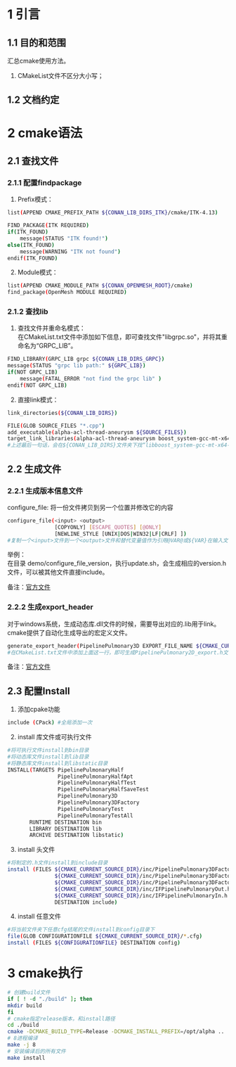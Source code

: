# 1 引言
## 1.1 目的和范围
汇总cmake使用方法。
1. CMakeList文件不区分大小写；

## 1.2 文档约定



# 2 cmake语法

## 2.1 查找文件

### 2.1.1 配置findpackage

1. Prefix模式：
```bash
list(APPEND CMAKE_PREFIX_PATH ${CONAN_LIB_DIRS_ITK}/cmake/ITK-4.13)

FIND_PACKAGE(ITK REQUIRED)
if(ITK_FOUND)
    message(STATUS "ITK found!")
else(ITK_FOUND)
    message(WARNING "ITK not found")
endif(ITK_FOUND)
```

2. Module模式：
```bash
list(APPEND CMAKE_MODULE_PATH ${CONAN_OPENMESH_ROOT}/cmake)
find_package(OpenMesh MODULE REQUIRED)
```

### 2.1.2 查找lib
1. 查找文件并重命名模式：   
在CMakeList.txt文件中添加如下信息，即可查找文件"libgrpc.so"，并将其重命名为“GRPC_LIB”。   
```bash
FIND_LIBRARY(GRPC_LIB grpc ${CONAN_LIB_DIRS_GRPC})
message(STATUS "grpc lib path:" ${GRPC_LIB})
if(NOT GRPC_LIB)
	message(FATAL_ERROR "not find the grpc lib" )
endif(NOT GRPC_LIB)    
```

2. 直接link模式：   
```bash
link_directories(${CONAN_LIB_DIRS})

FILE(GLOB SOURCE_FILES "*.cpp")
add_executable(alpha-acl-thread-aneurysm ${SOURCE_FILES})
target_link_libraries(alpha-acl-thread-aneurysm boost_system-gcc-mt-x64-1_66)
#上述最后一句话，会在${CONAN_LIB_DIRS}文件夹下找“libboost_system-gcc-mt-x64-1_66.so”文件
```

## 2.2 生成文件
### 2.2.1 生成版本信息文件
configure_file: 将一份文件拷贝到另一个位置并修改它的内容
```bash
configure_file(<input> <output>
               [COPYONLY] [ESCAPE_QUOTES] [@ONLY]
               [NEWLINE_STYLE [UNIX|DOS|WIN32|LF|CRLF] ])
#复制一个<input>文件到一个<output>文件和替代变量值作为引用@VAR@或${VAR}在输入文件内容。每个变量引用将替换为变量的当前值，如果未定义变量，则替换为空字符串。
```

举例：   
在目录 demo/configure_file_version，执行update.sh，会生成相应的version.h文件，可以被其他文件直接include。   

备注：[官方文件](https://cmake.org/cmake/help/v3.2/command/configure_file.html)

### 2.2.2 生成export_header
对于windows系统，生成动态库.dll文件的时候，需要导出对应的.lib用于link。cmake提供了自动化生成导出的宏定义文件。   

```bash
generate_export_header(PipelinePulmonary3D EXPORT_FILE_NAME ${CMAKE_CURRENT_SOURCE_DIR}/inc/PipelinePulmonary3D_export.h)
#在CMakeList.txt文件中添加上面这一行，即可生成PipelinePulmonary2D_export.h文件，提供“PIPELINEPULMONARY3D_EXPORT”宏，用于导出
```

备注：[官方文件](https://cmake.org/cmake/help/v3.0/module/GenerateExportHeader.html)

## 2.3 配置Install

1. 添加cpake功能
```bash
include (CPack) #全局添加一次
```

2. install 库文件或可执行文件
```bash
#将可执行文件install到bin目录
#将动态库文件install到lib目录
#将静态库文件install到libstatic目录
INSTALL(TARGETS PipelinePulmonaryHalf
                PipelinePulmonaryHalfApt
				PipelinePulmonaryHalfTest
				PipelinePulmonaryHalfSaveTest
				PipelinePulmonary3D
				PipelinePulmonary3DFactory
				PipelinePulmonaryTest
				PipelinePulmonaryTestAll
       RUNTIME DESTINATION bin
       LIBRARY DESTINATION lib
       ARCHIVE DESTINATION libstatic)
```

3. install 头文件
```bash
#将制定的.h文件install到include目录
install (FILES ${CMAKE_CURRENT_SOURCE_DIR}/inc/PipelinePulmonary3DFactory.h
               ${CMAKE_CURRENT_SOURCE_DIR}/inc/PipelinePulmonary3DFactory_export.h
			   ${CMAKE_CURRENT_SOURCE_DIR}/inc/PipelinePulmonary3DFactory.h
			   ${CMAKE_CURRENT_SOURCE_DIR}/inc/IFPipelinePulmonaryOut.h
			   ${CMAKE_CURRENT_SOURCE_DIR}/inc/IFPipelinePulmonaryIn.h
			   DESTINATION include)
```

4. install 任意文件
```bash
#将当前文件夹下任意cfg结尾的文件install到config目录下
file(GLOB CONFIGURATIONFILE ${CMAKE_CURRENT_SOURCE_DIR}/*.cfg)
install (FILES ${CONFIGURATIONFILE} DESTINATION config)
```

# 3 cmake执行

```bash
# 创建build文件
if [ ! -d "./build" ]; then
mkdir build
fi
# cmake指定release版本，和install路径
cd ./build
cmake -DCMAKE_BUILD_TYPE=Release -DCMAKE_INSTALL_PREFIX=/opt/alpha ..
# 8进程编译
make -j 8
# 安装编译后的所有文件
make install
```